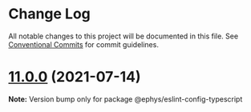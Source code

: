 # Change Log

All notable changes to this project will be documented in this file.
See [Conventional Commits](https://conventionalcommits.org) for commit guidelines.

# [11.0.0](https://github.com/ephys/eslint-config/compare/v11.0.0-alpha.3...v11.0.0) (2021-07-14)

**Note:** Version bump only for package @ephys/eslint-config-typescript

